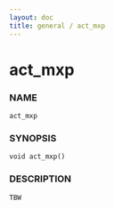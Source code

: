 ```yaml
---
layout: doc
title: general / act_mxp
---
```

# act_mxp

### NAME

    act_mxp

### SYNOPSIS

    void act_mxp()

### DESCRIPTION

    TBW

